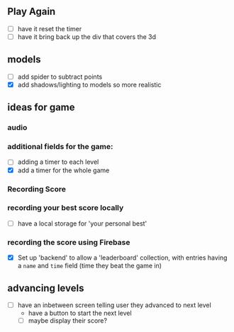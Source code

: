 ## Play Again

- [ ] have it reset the timer
- [ ] have it bring back up the div that covers the 3d

## models

- [ ] add spider to subtract points
- [x] add shadows/lighting to models so more realistic

## ideas for game

### audio

### additional fields for the game:

- [ ] adding a timer to each level
- [x] add a timer for the whole game

### Recording Score

### recording your best score locally

- [ ] have a local storage for 'your personal best'

### recording the score using Firebase

- [x] Set up 'backend' to allow a 'leaderboard' collection, with entries having a `name` and `time` field (time they beat the game in)

## advancing levels

- [ ] have an inbetween screen telling user they advanced to next level
  - have a button to start the next level
  - [ ] maybe display their score?
